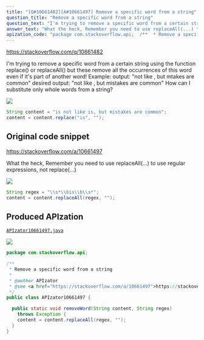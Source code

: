 ```yaml
---
title: "[Q#10661482][A#10661497] Remove a specific word from a string"
question_title: "Remove a specific word from a string"
question_text: "I'm trying to remove a specific word from a certain string using the function replace() or replaceAll() but these remove all the occurrences of this word even if it's part of another word! Example: output: \"not like , but mtakes are common\" desired output: \"not like , but mistakes are common\" How can I substitute only whole words from a string?"
answer_text: "What the heck, Remember you need to use replaceAll(...) to use regular expressions, not replace(...)"
apization_code: "package com.stackoverflow.api;  /**  * Remove a specific word from a string  *  * @author APIzator  * @see <a href=\"https://stackoverflow.com/a/10661497\">https://stackoverflow.com/a/10661497</a>  */ public class APIzator10661497 {    public static void removeWord(String content, String regex)     throws Exception {     content = content.replaceAll(regex, \"\");   } }"
---
```


https://stackoverflow.com/q/10661482

I&#x27;m trying to remove a specific word from a certain string using the function replace() or replaceAll() but these remove all the occurrences of this word even if it&#x27;s part of another word!
Example:
output: &quot;not like , but mtakes are common&quot;
desired output: &quot;not like , but mistakes are common&quot;
How can I substitute only whole words from a string?


<div class="code-logo"><img src="/stackoverflow.png" /></div>

```java
String content = "is not like is, but mistakes are common";
content = content.replace("is", "");
```


## Original code snippet

https://stackoverflow.com/a/10661497

What the heck,
Remember you need to use replaceAll(...) to use regular expressions, not replace(...)

<div class="code-logo"><img src="/stackoverflow.png" /></div>

```java
String regex = "\\s*\\bis\\b\\s*";
content = content.replaceAll(regex, "");
```

## Produced APIzation

[`APIzator10661497.java`](https://github.com/blind-papers/apization-temp-data/raw/main/search/APIzator10661497.java)

<div class="code-logo"><img src="/apizator.png" /></div>

```java
package com.stackoverflow.api;

/**
 * Remove a specific word from a string
 *
 * @author APIzator
 * @see <a href="https://stackoverflow.com/a/10661497">https://stackoverflow.com/a/10661497</a>
 */
public class APIzator10661497 {

  public static void removeWord(String content, String regex)
    throws Exception {
    content = content.replaceAll(regex, "");
  }
}

```